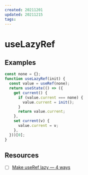 ```yaml
---
created: 20211201
updated: 20211215
tags:
---
```


# useLazyRef

## Examples

```js
const none = {};
function useLazyRef(init) {
  const value = useRef(none);
  return useState(() => ({
    get current() {
      if (value.current === none) {
        value.current = init();
      }
      return value.current;
    },
    set current(v) {
      value.current = v;
    },
  }))[0];
}
```

## Resources

- [ ] [Make useRef lazy — 4 ways](https://thoughtspile.github.io/2021/11/30/lazy-useref/)

